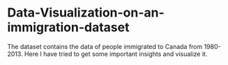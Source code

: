 # Data-Visualization-on-an-immigration-dataset
The dataset contains the data of people immigrated to Canada from 1980-2013. Here I have tried to get some important insights and visualize it.
